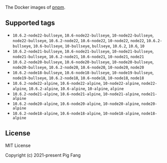 The Docker images of [pnpm](https://pnpm.io).

## Supported tags

- `10.6.2-node22-bullseye`, `10.6-node22-bullseye`, `10-node22-bullseye`, `node22-bullseye`, `10.6.2-node22`, `10.6-node22`, `10-node22`, `node22`, `10.6.2-bullseye`, `10.6-bullseye`, `10-bullseye`, `bullseye`, `10.6.2`, `10.6`, `10`
- `10.6.2-node21-bullseye`, `10.6-node21-bullseye`, `10-node21-bullseye`, `node21-bullseye`, `10.6.2-node21`, `10.6-node21`, `10-node21`, `node21`
- `10.6.2-node20-bullseye`, `10.6-node20-bullseye`, `10-node20-bullseye`, `node20-bullseye`, `10.6.2-node20`, `10.6-node20`, `10-node20`, `node20`
- `10.6.2-node18-bullseye`, `10.6-node18-bullseye`, `10-node19-bullseye`, `node19-bullseye`, `10.6.2-node18`, `10.6-node18`, `10-node18`, `node18`
- `10.6.2-node22-alpine`, `10.6-node22-alpine`, `10-node22-alpine`, `node22-alpine`, `10.6.2-alpine`, `10.6-alpine`, `10-alpine`, `alpine`
- `10.6.2-node21-alpine`, `10.6-node21-alpine`, `10-node21-alpine`, `node21-alpine`
- `10.6.2-node20-alpine`, `10.6-node20-alpine`, `10-node20-alpine`, `node20-alpine`
- `10.6.2-node18-alpine`, `10.6-node18-alpine`, `10-node18-alpine`, `node18-alpine`

## License

MIT License

Copyright (c) 2021-present Pig Fang
